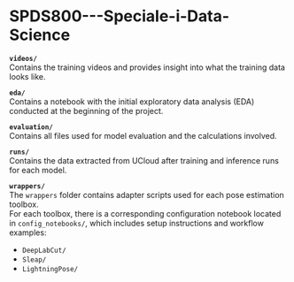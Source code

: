 # SPDS800---Speciale-i-Data-Science

**`videos/`**  
Contains the training videos and provides insight into what the training data looks like.

**`eda/`**  
Contains a notebook with the initial exploratory data analysis (EDA) conducted at the beginning of the project.

**`evaluation/`**  
Contains all files used for model evaluation and the calculations involved.

**`runs/`**  
Contains the data extracted from UCloud after training and inference runs for each model.

**`wrappers/`**  
The `wrappers` folder contains adapter scripts used for each pose estimation toolbox.  
For each toolbox, there is a corresponding configuration notebook located in `config_notebooks/`, 
which includes setup instructions and workflow examples:
- `DeepLabCut/`
- `Sleap/`
- `LightningPose/`

